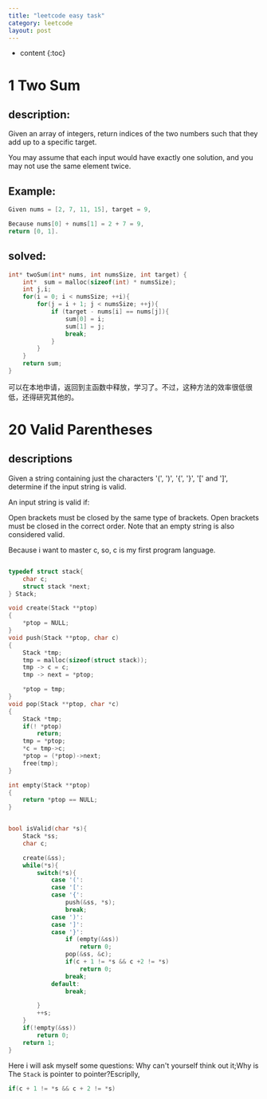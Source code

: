 ```yaml
---
title: "leetcode easy task"
category: leetcode
layout: post
---
```


* content
{:toc}

# 1 Two Sum
## description:

Given an array of integers, return indices of the two numbers such that they add up to a specific target.

You may assume that each input would have exactly one solution, and you may not use the same element twice.

## Example:
```c
Given nums = [2, 7, 11, 15], target = 9,

Because nums[0] + nums[1] = 2 + 7 = 9,
return [0, 1].
```

## solved:

```c
int* twoSum(int* nums, int numsSize, int target) {
	int*  sum = malloc(sizeof(int) * numsSize);
	int j,i;
	for(i = 0; i < numsSize; ++i){
		for(j = i + 1; j < numsSize; ++j){
			if (target - nums[i] == nums[j]){
				sum[0] = i;
	 			sum[1] = j;
				break;
			}
		}
	}
	return sum;
}

```

可以在本地申请，返回到主函数中释放，学习了。不过，这种方法的效率很低很低，还得研究其他的。

# 20 Valid Parentheses

## descriptions
Given a string containing just the characters '(', ')', '{', '}', '[' and ']', determine if the input string is valid.

An input string is valid if:

Open brackets must be closed by the same type of brackets.
Open brackets must be closed in the correct order.
Note that an empty string is also considered valid.

Because i want to master c, so, c is my first program language.

```c

typedef struct stack{
	char c;
	struct stack *next;
} Stack;

void create(Stack **ptop)
{
	*ptop = NULL;
}
void push(Stack **ptop, char c)
{
	Stack *tmp;
	tmp = malloc(sizeof(struct stack));
	tmp -> c = c;
	tmp -> next = *ptop;

	*ptop = tmp;
}
void pop(Stack **ptop, char *c)
{
	Stack *tmp;
	if(! *ptop)
		return;
	tmp = *ptop;
	*c = tmp->c;
	*ptop = (*ptop)->next;
	free(tmp);
}

int empty(Stack **ptop)
{
	return *ptop == NULL;
}


bool isValid(char *s){
	Stack *ss;
	char c;

	create(&ss);
	while(*s){
		switch(*s){
			case '(':
			case '[':
			case '{':
				push(&ss, *s);
				break;
			case ')':
			case ']':
			case '}':
				if (empty(&ss))
					return 0;
				pop(&ss, &c);
				if(c + 1 != *s && c +2 != *s)
					return 0;
				break;
			default:
				break;

		}
		++s;
	}
	if(!empty(&ss))
		return 0;
	return 1;
}
```
Here i will ask myself some questions:
Why can't yourself think out it;Why is The ``Stack`` is pointer to pointer?Escriplly,

```c
if(c + 1 != *s && c + 2 != *s)
```
